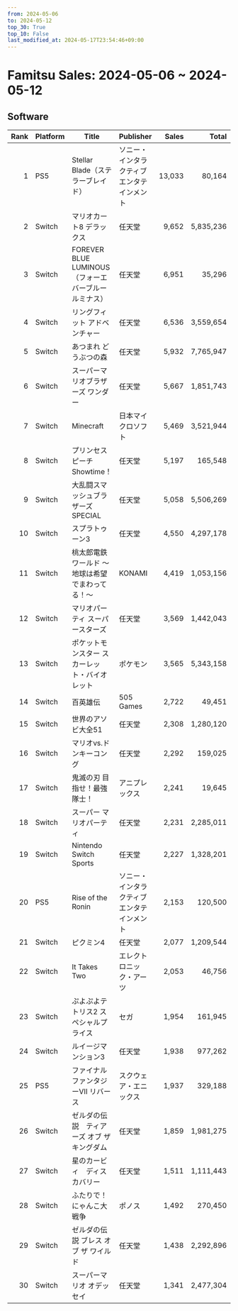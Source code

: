 ```yaml
---
from: 2024-05-06
to: 2024-05-12
top_30: True
top_10: False
last_modified_at: 2024-05-17T23:54:46+09:00
---
```

# Famitsu Sales: 2024-05-06 ~ 2024-05-12
## Software
| Rank | Platform | Title | Publisher | Sales | Total | Rate | New |
| -: | -- | -- | -- | -: | -: | -: | -- |
| 1 | PS5 | Stellar Blade（ステラーブレイド） | ソニー・インタラクティブエンタテインメント | 13,033 | 80,164 | 20% |  |
| 2 | Switch | マリオカート8 デラックス | 任天堂 | 9,652 | 5,835,236 | 20% |  |
| 3 | Switch | FOREVER BLUE LUMINOUS（フォーエバーブルー ルミナス） | 任天堂 | 6,951 | 35,296 | 20% |  |
| 4 | Switch | リングフィット アドベンチャー | 任天堂 | 6,536 | 3,559,654 | 20% |  |
| 5 | Switch | あつまれ どうぶつの森 | 任天堂 | 5,932 | 7,765,947 | 20% |  |
| 6 | Switch | スーパーマリオブラザーズ ワンダー | 任天堂 | 5,667 | 1,851,743 | 20% |  |
| 7 | Switch | Minecraft | 日本マイクロソフト | 5,469 | 3,521,944 | 20% |  |
| 8 | Switch | プリンセスピーチ Showtime！ | 任天堂 | 5,197 | 165,548 | 40% |  |
| 9 | Switch | 大乱闘スマッシュブラザーズ SPECIAL | 任天堂 | 5,058 | 5,506,269 | 20% |  |
| 10 | Switch | スプラトゥーン3 | 任天堂 | 4,550 | 4,297,178 | 20% |  |
| 11 | Switch | 桃太郎電鉄ワールド 〜地球は希望でまわってる！〜 | KONAMI | 4,419 | 1,053,156 | 20% |  |
| 12 | Switch | マリオパーティ スーパースターズ | 任天堂 | 3,569 | 1,442,043 | 20% |  |
| 13 | Switch | ポケットモンスター スカーレット・バイオレット | ポケモン | 3,565 | 5,343,158 | 20% |  |
| 14 | Switch | 百英雄伝 | 505 Games | 2,722 | 49,451 | 20% |  |
| 15 | Switch | 世界のアソビ大全51 | 任天堂 | 2,308 | 1,280,120 | 20% |  |
| 16 | Switch | マリオvs.ドンキーコング | 任天堂 | 2,292 | 159,025 | 20% |  |
| 17 | Switch | 鬼滅の刃 目指せ！最強隊士！ | アニプレックス | 2,241 | 19,645 | 60% |  |
| 18 | Switch | スーパー マリオパーティ | 任天堂 | 2,231 | 2,285,011 | 20% |  |
| 19 | Switch | Nintendo Switch Sports | 任天堂 | 2,227 | 1,328,201 | 20% |  |
| 20 | PS5 | Rise of the Ronin | ソニー・インタラクティブエンタテインメント | 2,153 | 120,500 | 20% |  |
| 21 | Switch | ピクミン4 | 任天堂 | 2,077 | 1,209,544 | 20% |  |
| 22 | Switch | It Takes Two | エレクトロニック・アーツ | 2,053 | 46,756 | 20% | **New** |
| 23 | Switch | ぷよぷよテトリス2 スペシャルプライス | セガ | 1,954 | 161,945 | 20% |  |
| 24 | Switch | ルイージマンション3 | 任天堂 | 1,938 | 977,262 | 20% | **New** |
| 25 | PS5 | ファイナルファンタジーVII リバース | スクウェア・エニックス | 1,937 | 329,188 | 20% |  |
| 26 | Switch | ゼルダの伝説　ティアーズ オブ ザ キングダム | 任天堂 | 1,859 | 1,981,275 | 20% |  |
| 27 | Switch | 星のカービィ　ディスカバリー | 任天堂 | 1,511 | 1,111,443 | 20% | **New** |
| 28 | Switch | ふたりで！にゃんこ大戦争 | ポノス | 1,492 | 270,450 | 20% | **New** |
| 29 | Switch | ゼルダの伝説 ブレス オブ ザ ワイルド | 任天堂 | 1,438 | 2,292,896 | 20% | **New** |
| 30 | Switch | スーパーマリオ オデッセイ | 任天堂 | 1,341 | 2,477,304 | 20% | **New** |
